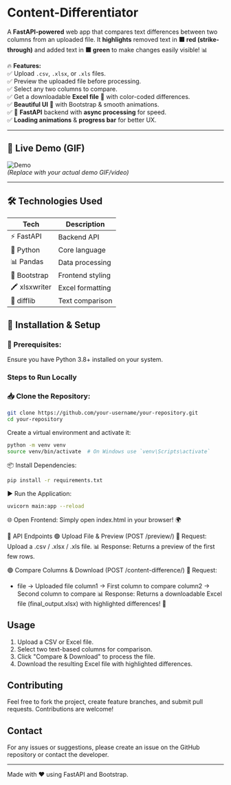 # Content-Differentiator

A **FastAPI-powered** web app that compares text differences between two columns from an uploaded file. It **highlights** removed text in **🟥 red (strike-through)** and added text in **🟩 green** to make changes easily visible! 📊  

🔥 **Features:**  
✅ Upload `.csv`, `.xlsx`, or `.xls` files.  
✅ Preview the uploaded file before processing.  
✅ Select any two columns to compare.  
✅ Get a downloadable **Excel file** 📂 with color-coded differences.  
✅ **Beautiful UI** 🎨 with Bootstrap & smooth animations.  
✅ 🚀 **FastAPI** backend with **async processing** for speed.  
✅ **Loading animations** & **progress bar** for better UX.  

---

## 🌟 Live Demo (GIF)  

![Demo](https://media.giphy.com/media/26AHONQ79FdWZhAI0/giphy.gif)  
*(Replace with your actual demo GIF/video)*  

---

## 🛠 Technologies Used  

| **Tech**   | **Description**  |
|------------|----------------|
| ⚡ FastAPI  | Backend API   |
| 🐍 Python  | Core language  |
| 📊 Pandas  | Data processing  |
| 🎨 Bootstrap  | Frontend styling  |
| 🖍 xlsxwriter  | Excel formatting  |
| 🔄 difflib  | Text comparison  |

## 🚀 Installation & Setup  

### **🔧 Prerequisites:** 
Ensure you have Python 3.8+ installed on your system.

### Steps to Run Locally
### **📥 Clone the Repository:**
   ```bash
   git clone https://github.com/your-username/your-repository.git
   cd your-repository
   ```
   Create a virtual environment and activate it:
   ```bash
   python -m venv venv
   source venv/bin/activate  # On Windows use `venv\Scripts\activate`
   ```
   
📦 Install Dependencies:
   ```bash
   pip install -r requirements.txt
   ```
▶ Run the Application:
   ```bash
   uvicorn main:app --reload
   ```
🌐 Open Frontend:
Simply open index.html in your browser! 🌍

🔗 API Endpoints
🟢 Upload File & Preview (POST /preview/)
📂 Request: Upload a .csv / .xlsx / .xls file.
📊 Response: Returns a preview of the first few rows.

🟢 Compare Columns & Download (POST /content-difference/)
📂 Request:

   * file → Uploaded file
column1 → First column to compare
column2 → Second column to compare
📊 Response: Returns a downloadable Excel file (final_output.xlsx) with highlighted differences! 🎉

## Usage
1. Upload a CSV or Excel file.
2. Select two text-based columns for comparison.
3. Click "Compare & Download" to process the file.
4. Download the resulting Excel file with highlighted differences.

## Contributing
Feel free to fork the project, create feature branches, and submit pull requests. Contributions are welcome!

## Contact
For any issues or suggestions, please create an issue on the GitHub repository or contact the developer.

---
Made with ❤️ using FastAPI and Bootstrap.


